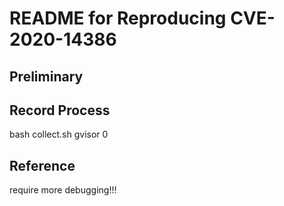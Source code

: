 # README for Reproducing CVE-2020-14386

## Preliminary

## Record Process

bash collect.sh gvisor 0

## Reference

require more debugging!!!
